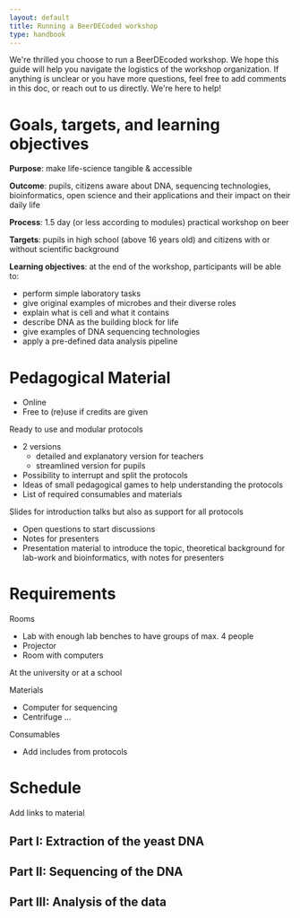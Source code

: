 ```yaml
---
layout: default
title: Running a BeerDECoded workshop
type: handbook
---
```



We're thrilled you choose to run a BeerDEcoded workshop.
We hope this guide will help you navigate the logistics of the workshop organization. If anything is unclear or you have more questions, feel free to add comments in this doc, or reach out to us directly. We're here to help!

# Goals, targets, and learning objectives

**Purpose**: make life-science tangible & accessible

**Outcome**: pupils, citizens aware about DNA, sequencing technologies, bioinformatics, open science and their applications and their impact on their daily life

**Process**: 1.5 day (or less according to modules) practical workshop on beer

**Targets**: pupils in high school (above 16 years old) and citizens with or without scientific background

**Learning objectives**: at the end of the workshop, participants will be able to:

- perform simple laboratory tasks
- give original examples of microbes and their diverse roles
- explain what is cell and what it contains
- describe DNA as the building block for life
- give examples of DNA sequencing technologies
- apply a pre-defined data analysis pipeline

# Pedagogical Material

- Online
- Free to (re)use if credits are given

Ready to use and modular protocols
- 2 versions
    - detailed and explanatory version for teachers
    - streamlined version for pupils
- Possibility to interrupt and split the protocols
- Ideas of small pedagogical games to help understanding the protocols
- List of required consumables and materials

Slides for introduction talks but also as support for all protocols
- Open questions to start discussions
- Notes for presenters
- Presentation material to introduce the topic, theoretical background for lab-work and bioinformatics, with notes for presenters

# Requirements

Rooms
- Lab with enough lab benches to have groups of max. 4 people
- Projector
- Room with computers

At the university or at a school

Materials
- Computer for sequencing
- Centrifuge
...

Consumables
- Add includes from protocols

# Schedule

Add links to material

## Part I: Extraction of the yeast DNA 

## Part II: Sequencing of the DNA

## Part III: Analysis of the data

 
